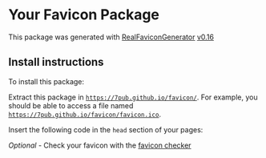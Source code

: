 # Your Favicon Package

This package was generated with [RealFaviconGenerator](https://realfavicongenerator.net/) [v0.16](https://realfavicongenerator.net/change_log#v0.16)

## Install instructions

To install this package:

Extract this package in <code>https://7pub.github.io/favicon/</code>. For example, you should be able to access a file named <code>https://7pub.github.io/favicon/favicon.ico</code>.

Insert the following code in the `head` section of your pages:

<link rel="apple-touch-icon" sizes="180x180" href="https://7pub.github.io/favicon/apple-touch-icon.png">
<link rel="icon" type="image/png" sizes="32x32" href="https://7pub.github.io/favicon/favicon-32x32.png">
<link rel="icon" type="image/png" sizes="16x16" href="https://7pub.github.io/favicon/favicon-16x16.png">
<link rel="manifest" href="https://7pub.github.io/favicon/site.webmanifest">
<link rel="mask-icon" href="https://7pub.github.io/favicon/safari-pinned-tab.svg" color="#5bbad5">
<link rel="shortcut icon" href="https://7pub.github.io/favicon/favicon.ico">
<meta name="msapplication-TileColor" content="#2b5797">
<meta name="msapplication-config" content="https://7pub.github.io/favicon/browserconfig.xml">
<meta name="theme-color" content="#ffffff">

*Optional* - Check your favicon with the [favicon checker](https://realfavicongenerator.net/favicon_checker)
